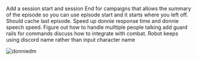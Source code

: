 Add a session start and session End for campaigns that allows the summary of the episode so you can use episode start and it starts where you left off. Should cache last episode.
Speed up donnie response time and donnie speech speed. 
Figure out how to handle mulltiple people talking
add guard rails for commands
discuss how to integrate with combat. 
Robot keeps using discord name rather than input character name 

![donniedm](https://github.com/user-attachments/assets/dbd09b70-c966-4b75-b557-c6cee578c559)
